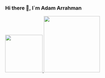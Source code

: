 ### Hi there 👋, I`m Adam Arrahman

<p align="left">
<a href="https://github.com/Dams168">
  <img height="120em" src="https://github-readme-stats-eight-theta.vercel.app/api?username=Dams168&show_icons=true&theme=algolia&include_all_commits=true&count_private=true"/>
  <img height="180em" src="https://github-readme-stats-eight-theta.vercel.app/api/top-langs/?username=Dams168&layout=compact&langs_count=8&theme=algolia"/>
</a>
</p>
